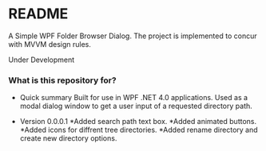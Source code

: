 # README #

A Simple WPF Folder Browser Dialog.
The project is implemented to concur with MVVM design rules.

Under Development

### What is this repository for? ###

* Quick summary 
	Built for use in WPF .NET 4.0 applications.
	Used as a modal dialog window to get a user input of a requested directory path.
	

* Version 0.0.0.1
	*Added search path text box.
	*Added animated buttons.
	*Added icons for diffrent tree directories.
	*Added rename directory and create new directory options.
	
	
	